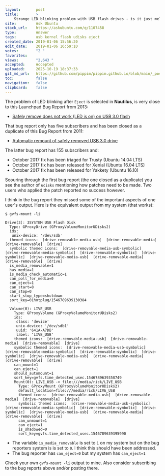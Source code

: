 ```yaml
---
layout:       post
title:        >
    Strange LED blinking problem with USB flash drives - is it just me?
site:         Ask Ubuntu
stack_url:    https://askubuntu.com/q/1107458
type:         Answer
tags:         usb kernel flash udisks eject
created_date: 2019-01-06 15:56:20
edit_date:    2019-01-06 16:59:10
votes:        "2 "
favorites:    
views:        "2,643 "
accepted:     Accepted
uploaded:     2025-10-19 18:37:33
git_md_url:   https://github.com/pippim/pippim.github.io/blob/main/_posts/2019/2019-01-06-Strange-LED-blinking-problem-with-USB-flash-drives-is-it-just-me_.md
toc:          false
navigation:   false
clipboard:    false
---
```


The problem of LED blinking after `Eject` is selected in **Nautilus**, is very close to this Launchpad Bug Report from 2013:

- [Safely remove does not work (LED is on) on USB 3.0 flash][1]

That bug report only has five subscribers and has been closed as a duplicate of this Bug Report from 2011: 

- [Automatic remount of safely removed USB 3.0 drive][2]

The latter bug report has 155 subscribers and:

- October 2017 fix has been triaged for Trusty (Ubuntu 14.04 LTS)
- October 2017 fix has been released for Xenial (Ubuntu 16.04 LTS)
- October 2017 fix has been released for Yakkety (Ubuntu 16.10)

Scouring through the first bug report (the one closed as a duplicate) you see the author of `udisks` mentioning how patches need to be made. Two users who applied the patch reported no success however.

I think in the bug report they missed some of the important aspects of one user's output. Here is the equivalent output from my system (that works):

``` 
$ gvfs-mount -li

Drive(3): 3SYSTEM USB Flash Disk
  Type: GProxyDrive (GProxyVolumeMonitorUDisks2)
  ids:
   unix-device: '/dev/sdb'
  themed icons:  [drive-removable-media-usb]  [drive-removable-media]  [drive-removable]  [drive]
  symbolic themed icons:  [drive-removable-media-usb-symbolic]  [drive-removable-media-symbolic]  [drive-removable-symbolic]  [drive-symbolic]  [drive-removable-media-usb]  [drive-removable-media]  [drive-removable]  [drive]
  is_media_removable=1
  has_media=1
  is_media_check_automatic=1
  can_poll_for_media=0
  can_eject=1
  can_start=0
  can_stop=0
  start_stop_type=shutdown
  sort_key=01hotplug/1546789639130384

  Volume(0): LIVE_USB
    Type: GProxyVolume (GProxyVolumeMonitorUDisks2)
    ids:
     class: 'device'
     unix-device: '/dev/sdb1'
     uuid: '641A-A7DB'
     label: 'LIVE_USB'
    themed icons:  [drive-removable-media-usb]  [drive-removable-media]  [drive-removable]  [drive]
    symbolic themed icons:  [drive-removable-media-usb-symbolic]  [drive-removable-media-symbolic]  [drive-removable-symbolic]  [drive-symbolic]  [drive-removable-media-usb]  [drive-removable-media]  [drive-removable]  [drive]
    can_mount=1
    can_eject=1
    should_automount=1
    sort_key=gvfs.time_detected_usec.1546789639358749
    Mount(0): LIVE_USB -> file:///media/rick/LIVE_USB
      Type: GProxyMount (GProxyVolumeMonitorUDisks2)
      default_location=file:///media/rick/LIVE_USB
      themed icons:  [drive-removable-media-usb]  [drive-removable-media]  [drive-removable]  [drive]
      symbolic themed icons:  [drive-removable-media-usb-symbolic]  [drive-removable-media-symbolic]  [drive-removable-symbolic]  [drive-symbolic]  [drive-removable-media-usb]  [drive-removable-media]  [drive-removable]  [drive]
      can_unmount=1
      can_eject=1
      is_shadowed=0
      sort_key=gvfs.time_detected_usec.1546789639395990
```

- The variable `is_media_removable` is set to `1` on my system but on the bug reporters system is is set to `0`. I think this should have been addressed.
- The bug reporter has `can_eject=0` but my system has `can_eject=1`

Check your own `gvfs-mount -li` output to mine. Also consider subscribing to the bug reports above and/or posting there.

  [1]: https://bugs.launchpad.net/ubuntu/+source/udisks/+bug/1194608
  [2]: https://bugs.launchpad.net/fedora/+source/linux/+bug/792085


